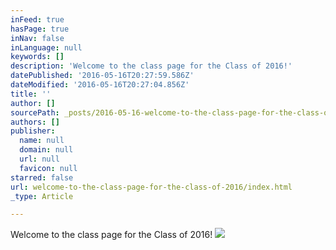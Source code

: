 ```yaml
---
inFeed: true
hasPage: true
inNav: false
inLanguage: null
keywords: []
description: 'Welcome to the class page for the Class of 2016!'
datePublished: '2016-05-16T20:27:59.586Z'
dateModified: '2016-05-16T20:27:04.856Z'
title: ''
author: []
sourcePath: _posts/2016-05-16-welcome-to-the-class-page-for-the-class-of-2016.md
authors: []
publisher:
  name: null
  domain: null
  url: null
  favicon: null
starred: false
url: welcome-to-the-class-page-for-the-class-of-2016/index.html
_type: Article

---
```

Welcome to the class page for the Class of 2016!
![](https://the-grid-user-content.s3-us-west-2.amazonaws.com/117bc030-7039-4cf4-85a4-9c040ce779e2.jpg)